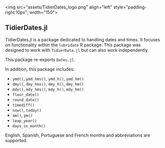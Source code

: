 <img src="assets/TidierDates_logo.png" align="left" style="padding-right:10px"; width="150">

## TidierDates.jl

TidierDates.jl is a package dedicated to handling dates and times. It focuses on functionality within the `lubridate` R package. This package was designed to work with `TidierData.jl` but can also work independently.

This package re-exports `Dates.jl`.

In addition, this package includes:

- `ymd()`, `ymd_hms()`, `ymd_h()`, `ymd_hm()`
- `dmy()`, `dmy_hms()`, `dmy_h()`, `dmy_hm()`
- `mdy()`, `mdy_hms()`, `mdy_h()`, `mdy_hm()`
- `floor_date()`
- `round_date()`
- `timediff()`
- `now()`, `today()`
- `am()`, `pm()`
- `leap_year()`
- `days_in_month()`

English, Spanish, Portuguese and French months and abbreviations are supported.
